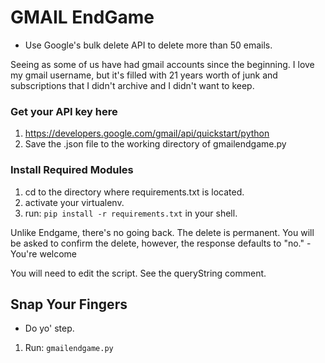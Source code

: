 # GMAIL EndGame
* Use Google's bulk delete API to delete more than 50 emails.
 
Seeing as some of us have had gmail accounts since the beginning.
I love my gmail username, but it's filled with 21 years worth of junk and subscriptions
that I didn't archive and I didn't want to keep.

### Get your API key here
1. https://developers.google.com/gmail/api/quickstart/python
2. Save the .json file to the working directory of gmailendgame.py

### Install Required Modules
1. cd to the directory where requirements.txt is located.
2. activate your virtualenv.
3. run: `pip install -r requirements.txt` in your shell.

Unlike Endgame, there's no going back. The delete is permanent. You will be asked to confirm
the delete, however, the response defaults to "no." -You're welcome

You will need to edit the script. See the queryString comment.

## Snap Your Fingers
* Do yo' step.
1. Run: `gmailendgame.py`
